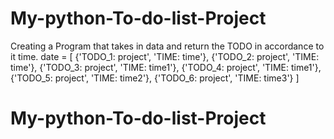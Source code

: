 # My-python-To-do-list-Project
Creating a Program that takes in data and return the TODO in accordance to it time.
date = [
        {'TODO_1: project', 'TIME: time'},
        {'TODO_2: project', 'TIME: time'},
        {'TODO_3: project', 'TIME: time1'},
        {'TODO_4: project', 'TIME: time1'},
        {'TODO_5: project', 'TIME: time2'},
        {'TODO_6: project', 'TIME: time3'}
]

# My-python-To-do-list-Project
